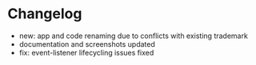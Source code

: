 # Changelog

- new: app and code renaming due to conflicts with existing trademark
- documentation and screenshots updated
- fix: event-listener lifecycling issues fixed